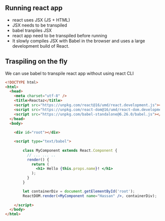 ## Running react app
* react uses JSX (JS + HTML)
* JSX needs to be transpiled
* babel tranpiles JSX
* react app need to be transpiled before running
* It slowly compiles JSX with Babel in the browser and uses a large development build of React.

## Traspiling on the fly 
We can use babel to transpile react app without using react CLI
```html
<!DOCTYPE html>
<html>
  <head>
    <meta charset="utf-8" />
    <title>Reactaz</title>
    <script src="https://unpkg.com/react@16/umd/react.development.js"></script>
    <script src="https://unpkg.com/react-dom@16/umd/react-dom.development.js"></script>
    <script src="https://unpkg.com/babel-standalone@6.26.0/babel.js"></script>
  </head>
  <body>
  
    <div id="root"></div>

    <script type="text/babel">
	
		class MyComponent extends React.Component {
		  // ... ... ..
		  render() {
			return (
			  <h1> Hello {this.props.name}! </h1>
			);
		  }
		}

		let containerDiv = document.getElementById('root');
		ReactDOM.render(<MyComponent name="Hassan" />, containerDiv);
		
    </script>
  </body>
</html>
```
